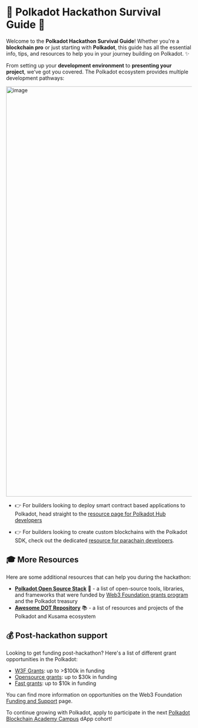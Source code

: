 # 🌟 Polkadot Hackathon Survival Guide 🌟

Welcome to the **Polkadot Hackathon Survival Guide**!  Whether you're a **blockchain pro** or just starting with **Polkadot**, this guide has all the essential info, tips, and resources to help you in your journey building on Polkadot. ✨

From setting up your **development environment** to **presenting your project**, we’ve got you covered. The Polkadot ecosystem provides multiple development pathways:

<img width="1109" alt="image" src="https://github.com/user-attachments/assets/5c5bf50a-1906-4f04-9478-0d3bcc70649b" />


- 👉 For builders looking to deploy smart contract based applications to Polkadot, head straight to the [resource page for Polkadot Hub developers](./polkadot-hub-devs.md)

- 👉 For builders looking to create custom blockchains with the Polkadot SDK, check out the dedicated [resource for parachain developers](./polkadot-parachain-devs.md).

## 🎓 More Resources

Here are some additional resources that can help you during the hackathon:

- [**Polkadot Open Source Stack**](https://wiki.polkadot.network/general/build-open-source/) 🌟 - a list of open-source tools, libraries, and frameworks that were funded by [Web3 Foundation grants program](https://grants.web3.foundation/) and the Polkadot treasury 
- [**Awesome DOT Repository**](https://github.com/haquefardeen/awesome-dot) 📚 - a list of resources and projects of the Polkadot and Kusama ecosystem

## 💰 Post-hackathon support

Looking to get funding post-hackathon? Here's a list of different grant opportunities in the Polkadot:
- [W3F Grants](https://grants.web3.foundation/docs/Process/how-to-apply): up to >$100k in funding
- [Opensource grants](https://github.com/PolkadotOpenSourceGrants): up to $30k in funding
- [Fast grants](https://github.com/Polkadot-Fast-Grants/apply): up to $10k in funding

You can find more information on opportunities on the Web3 Foundation [Funding and Support](https://web3.foundation/funding-support) page.

To continue growing with Polkadot, apply to participate in the next [Polkadot Blockchain Academy Campus](https://polkadot.academy/pba-campus/) dApp cohort!
